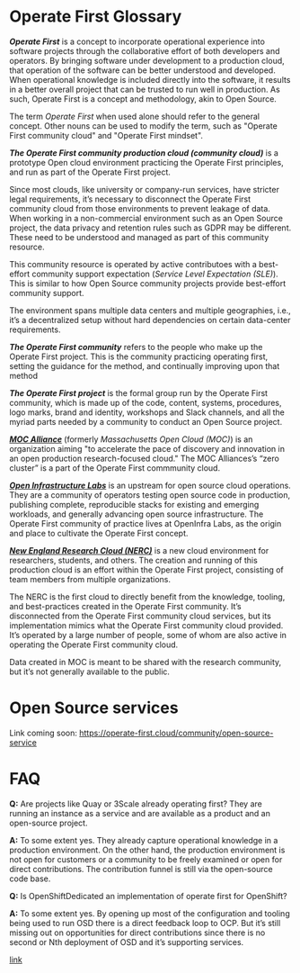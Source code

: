 # Operate First Glossary

**_Operate First_** is a concept to incorporate operational experience into software projects through the collaborative effort of both developers and operators.
By bringing software under development to a production cloud, that operation of the software can be better understood and developed.
When operational knowledge is included directly into the software, it results in a better overall project that can be trusted to run well in production.
As such, Operate First is a concept and methodology, akin to Open Source.

The term _Operate First_ when used alone should refer to the general concept.
Other nouns can be used to modify the term, such as "Operate First community cloud" and "Operate First mindset".

**_The Operate First community production cloud (community cloud)_** is a prototype Open cloud environment practicing the Operate First principles, and run as part of the Operate First project.

Since most clouds, like university or company-run services, have stricter legal requirements, it’s necessary to disconnect the Operate First community cloud from those environments to prevent leakage of data.
When working in a non-commercial environment such as an Open Source project, the data privacy and retention rules such as GDPR may be different.
These need to be understood and managed as part of this community resource.

This community resource is operated by active contributoes with a best-effort community support expectation (_Service Level Expectation (SLE)_).
This is similar to how Open Source community projects provide best-effort community support.

The environment spans multiple data centers and multiple geographies, i.e., it’s a decentralized setup without hard dependencies on certain data-center requirements.

**_The Operate First community_** refers to the people who make up the Operate First project.
This is the community practicing operating first, setting the guidance for the method, and continually improving upon that method

**_The Operate First project_** is the formal group run by the Operate First community, which is made up of the code, content, systems, procedures, logo marks, brand and identity, workshops and Slack channels, and all the myriad parts needed by a community to conduct an Open Source project.

**_[MOC Alliance](https://massopen.cloud)_** (formerly _Massachusetts Open Cloud (MOC)_) is an organization aiming "to accelerate the pace of discovery and innovation in an open production research-focused cloud." The MOC Alliances’s “zero cluster” is a part of the Operate First commmunity cloud.


**_[Open Infrastructure Labs](https://openinfralabs.org)_** is an upstream for open source cloud operations. They are a community of operators testing open source code in production, publishing complete, reproducible stacks for existing and emerging workloads, and generally advancing open source infrastructure. The Operate First community of practice lives at OpenInfra Labs, as the origin and place to cultivate the Operate First concept.

**_[New England Research Cloud (NERC)](https://nerc.mghpcc.org/)_** is a new cloud environment for researchers, students, and others.
The creation and running of this production cloud is an effort within the Operate First project, consisting of team members from multiple organizations.

The NERC is the first cloud to directly benefit from the knowledge, tooling, and best-practices created in the Operate First community.
It’s disconnected from the Operate First community cloud services, but its implementation mimics what the Operate First community cloud provided.
It’s operated by a large number of people, some of whom are also active in operating the Operate First community cloud.

Data created in MOC is meant to be shared with the research community, but it’s not generally available to the public.

# Open Source services

Link coming soon:  https://operate-first.cloud/community/open-source-service

# FAQ

**Q:** Are projects like Quay or 3Scale already operating first? They are running an instance as a service and are available as a product and an open-source project.

**A:** To some extent yes. They already capture operational knowledge in a production environment. On the other hand, the production environment is not open for customers or a community to be freely examined or open for direct contributions. The contribution funnel is still via the open-source code base.

**Q:** Is OpenShiftDedicated an implementation of operate first for OpenShift?

**A:** To some extent yes. By opening up most of the configuration and tooling being used to run OSD there is a direct feedback loop to OCP. But it’s still missing out on opportunities for direct contributions since there is no second or Nth deployment of OSD and it’s supporting services.

[link](https://iquaid.org)
